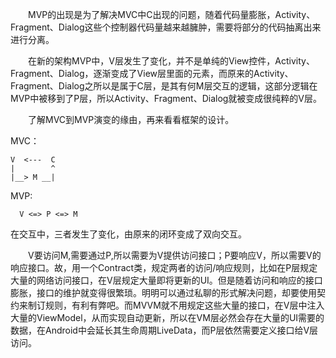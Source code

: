 &emsp;&emsp;MVP的出现是为了解决MVC中C出现的问题，随着代码量膨胀，Activity、Fragment、Dialog这些个控制器代码量越来越臃肿，需要将部分的代码抽离出来进行分离。

&emsp;&emsp;在新的架构MVP中，V层发生了变化，并不是单纯的View控件，Activity、Fragment、Dialog，逐渐变成了View层里面的元素，而原来的Activity、Fragment、Dialog之所以是属于C层，是其有何M层交互的逻辑，这部分逻辑在MVP中被移到了P层，所以Activity、Fragment、Dialog就被变成很纯粹的V层。

&emsp;&emsp;了解MVC到MVP演变的缘由，再来看看框架的设计。

MVC：
```
V  <---  C
|        ^
|__> M __|
```

MVP:
```
  V <=> P <=> M
```
在交互中，三者发生了变化，由原来的闭环变成了双向交互。

&emsp;&emsp;V要访问M,需要通过P,所以需要为V提供访问接口；P要响应V，所以需要V的响应接口。故，用一个Contract类，规定两者的访问/响应规则，比如在P层规定大量的网络访问接口，在V层规定大量即将更新的UI。但是随着访问和响应的接口膨胀，接口的维护就变得很繁琐。明明可以通过私聊的形式解决问题，却要使用契约来制订规则，有利有弊吧。而MVVM就不用规定这些大量的接口，在V层中注入大量的ViewModel，从而实现自动更新，所以在VM层必然会存在大量的UI需要的数据，在Android中会延长其生命周期LiveData，而P层依然需要定义接口给V层访问。